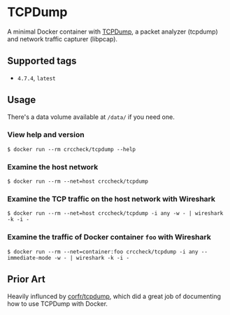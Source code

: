 TCPDump
=======

A minimal Docker container with [TCPDump], a packet analyzer (tcpdump) and
network traffic capturer (libpcap).

Supported tags
--------------

* `4.7.4`, `latest`

Usage
-----

There's a data volume available at `/data/` if you need one.

### View help and version

    $ docker run --rm crccheck/tcpdump --help

### Examine the host network

    $ docker run --rm --net=host crccheck/tcpdump

### Examine the TCP traffic on the host network with Wireshark

    $ docker run --rm --net=host crccheck/tcpdump -i any -w - | wireshark -k -i -

### Examine the traffic of Docker container `foo` with Wireshark

    $ docker run --rm --net=container:foo crccheck/tcpdump -i any --immediate-mode -w - | wireshark -k -i -

Prior Art
---------

Heavily influnced by [corfr/tcpdump], which did a great job of documenting how
to use TCPDump with Docker.

  [TCPDump]: http://www.tcpdump.org/
  [corfr/tcpdump]: https://registry.hub.docker.com/u/corfr/tcpdump/
